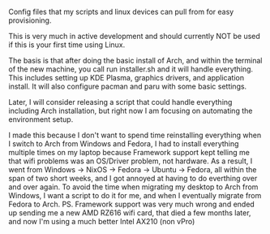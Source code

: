 Config files that my scripts and linux devices can pull from for easy provisioning.

This is very much in active development and should currently NOT be used if this is your first time using Linux.

The basis is that after doing the basic install of Arch, and within the terminal of the new machine, you call run installer.sh and it will handle everything.
This includes setting up KDE Plasma, graphics drivers, and application install. It will also configure pacman and paru with some basic settings.

Later, I will consider releasing a script that could handle everything including Arch installation, but right now I am focusing on automating the environment setup.

I made this because I don't want to spend time reinstalling everything when I switch to Arch from Windows and Fedora, I had to install everything multiple times on my laptop because Framework support kept telling me that wifi problems was an OS/Driver problem, not hardware. As a result, I went from Windows -> NixOS -> Fedora -> Ubuntu -> Fedora, all within the span of two short weeks, and I got annoyed at having to do everthing over and over again. To avoid the time when migrating my desktop to Arch from Windows, I want a script to do it for me, and when I eventually migrate from Fedora to Arch.
PS. Framework support was very much wrong and ended up sending me a new AMD RZ616 wifi card, that died a few months later, and now I'm using a much better Intel AX210 (non vPro)
